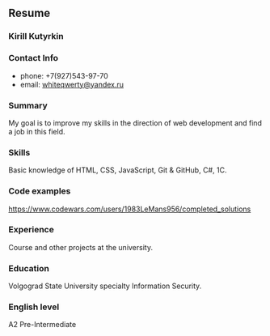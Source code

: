 ## Resume
### Kirill Kutyrkin

### Contact Info
-	phone: +7(927)543-97-70 
-	email: whiteqwerty@yandex.ru 
### Summary
My goal is to improve my skills in the direction of web development and find a job in this field.
### Skills
Basic knowledge of HTML, CSS, JavaScript, Git & GitHub, C#, 1C.
### Code examples
https://www.codewars.com/users/1983LeMans956/completed_solutions
### Experience
Course and other projects at the university.
### Education
Volgograd State University specialty Information Security.
### English level 
A2 Pre-Intermediate
